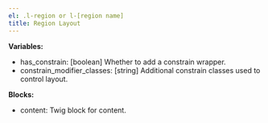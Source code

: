```yaml
---
el: .l-region or l-[region name]
title: Region Layout
---
```


__Variables:__
* has_constrain: [boolean] Whether to add a constrain wrapper.
* constrain_modifier_classes: [string] Additional constrain classes used to
control layout.

__Blocks:__
* content: Twig block for content.
